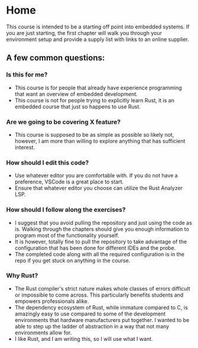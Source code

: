 # Home

This course is intended to be a starting off point into embedded systems. If you are just starting, the first chapter will walk you through your environment setup and provide a supply list with links to an online supplier. 


## A few common questions:
### Is this for me?
  - This course is for people that already have experience programming that want an overview of embedded development.
  - This course is not for people trying to explicitly learn Rust, it is an embedded course that just so happens to use Rust.

### Are we going to be covering X feature?
  - This course is supposed to be as simple as possible so likely not, however, I am more than willing to explore anything that has sufficient interest.

### How should I edit this code?
  - Use whatever editor you are comfortable with. If you do not have a preference, VSCode is a great place to start.
  - Ensure that whatever editor you choose can utilize the Rust Analyzer LSP.

### How should I follow along the exercises?
  - I suggest that you avoid pulling the repository and just using the code as is. Walking through the chapters should give you enough information to program most of the functionality yourself.
  - It is however, totally fine to pull the repository to take advantage of the configuration that has been done for different IDEs and the probe.
  - The completed code along with all the required configuration is in the repo if you get stuck on anything in the course.

### Why Rust?
  - The Rust compiler's strict nature makes whole classes of errors difficult or impossible to come across. This particularly benefits students and empowers professionals alike.
  - The dependency ecosystem of Rust, while immature compared to C, is amazingly easy to use compared to some of the development environments that hardware manufacturers put together. I wanted to be able to step up the ladder of abstraction in a way that not many environments allow for.
  - I like Rust, and I am writing this, so I will use what I want.


